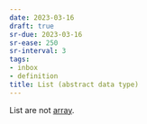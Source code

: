 ```yaml
---
date: 2023-03-16
draft: true
sr-due: 2023-03-16
sr-ease: 250
sr-interval: 3
tags:
- inbox
- definition
title: List (abstract data type)
---
```


List are not [array](./array%20%28computer%20science%29.md).